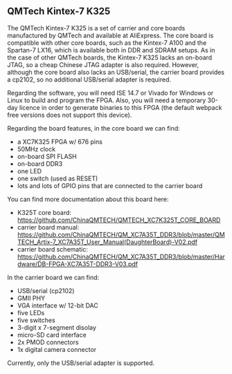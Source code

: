 ## QMTech Kintex-7 K325

The QMTech Kintex-7 K325 is a set of carrier and core boards manufactured by
QMTech and available at AliExpress.  The core board is compatible with other
core boards, such as the Kintex-7 A100 and the Spartan-7 LX16, which is
available both in DDR and SDRAM setups.  As in the case of other QMTech
boards, the Kintex-7 K325 lacks an on-board JTAG, so a cheap Chinese JTAG
adapter is also required.  However, although the core board also lacks an
USB/serial, the carrier board provides a cp2102, so no additional USB/serial
adapter is required.

Regarding the software, you will need ISE 14.7 or Vivado for Windows or
Linux to build and program the FPGA.  Also, you will need a temporary 30-day
licence in order to generate binaries to this FPGA (the default webpack free
versions does not support this device).

Regarding the board features, in the core board we can find:

- a XC7K325 FPGA w/ 676 pins
- 50MHz clock
- on-board SPI FLASH
- on-board DDR3
- one LED
- one switch (used as RESET)
- lots and lots of GPIO pins that are connected to the carrier board

You can find more documentation about this board here:

- K325T core board: https://github.com/ChinaQMTECH/QMTECH_XC7K325T_CORE_BOARD
- carrier board manual: https://github.com/ChinaQMTECH/QM_XC7A35T_DDR3/blob/master/QMTECH_Artix-7_XC7A35T_User_Manual(DaughterBoard)-V02.pdf
- carrier board schematic: https://github.com/ChinaQMTECH/QM_XC7A35T_DDR3/blob/master/Hardware/DB-FPGA-XC7A35T-DDR3-V03.pdf

In the carrier board we can find:

- USB/serial (cp2102)
- GMII PHY
- VGA interface w/ 12-bit DAC
- five LEDs
- five switches
- 3-digit x 7-segment disolay
- micro-SD card interface
- 2x PMOD connectors
- 1x digital camera connector

Currently, only the USB/serial adapter is supported.
